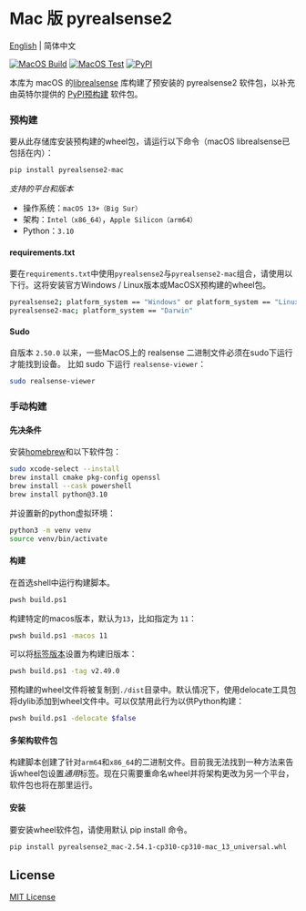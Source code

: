 # Mac 版 pyrealsense2 

[English](./README.md) | 简体中文

[![MacOS Build](https://github.com/yugasun/pyrealsense2-mac/actions/workflows/main.yml/badge.svg)](https://github.com/yugasun/pyrealsense2-mac/actions/workflows/main.yml)
[![MacOS Test](https://github.com/yugasun/pyrealsense2-mac/actions/workflows/test.yml/badge.svg)](https://github.com/yugasun/pyrealsense2-mac/actions/workflows/test.yml)
[![PyPI](https://img.shields.io/pypi/v/pyrealsense2-mac)](https://pypi.org/project/pyrealsense2-mac/)

本库为 macOS 的[librealsense](https://github.com/IntelRealSense/librealsense) 库构建了预安装的 pyrealsense2 软件包，以补充由英特尔提供的 [PyPI预构建](https://pypi.org/project/pyrealsense2/) 软件包。

### 预构建

要从此存储库安装预构建的wheel包，请运行以下命令（macOS librealsense已包括在内）：

```bash
pip install pyrealsense2-mac
```

*支持的平台和版本*

- 操作系统：`macOS 13+（Big Sur）`
- 架构：`Intel（x86_64）`，`Apple Silicon（arm64）`
- Python：`3.10`

#### requirements.txt

要在`requirements.txt`中使用`pyrealsense2`与`pyrealsense2-mac`组合，请使用以下行。这将安装官方Windows / Linux版本或MacOSX预构建的wheel包。

```bash
pyrealsense2; platform_system == "Windows" or platform_system == "Linux"
pyrealsense2-mac; platform_system == "Darwin"
```

#### Sudo

自版本 `2.50.0` 以来，一些MacOS上的 realsense 二进制文件必须在sudo下运行才能找到设备。
比如 sudo 下运行 `realsense-viewer`：

```bash
sudo realsense-viewer
```

### 手动构建

#### 先决条件
安装[homebrew](https://brew.sh/)和以下软件包：

```bash
sudo xcode-select --install
brew install cmake pkg-config openssl
brew install --cask powershell
brew install python@3.10
```

并设置新的python虚拟环境：

```bash
python3 -m venv venv
source venv/bin/activate
```

#### 构建

在首选shell中运行构建脚本。

```bash
pwsh build.ps1
```

构建特定的macos版本，默认为`13`，比如指定为 `11`：

```bash
pwsh build.ps1 -macos 11
```

可以将[标签版本](https://github.com/IntelRealSense/librealsense/tags)设置为构建旧版本：

```bash
pwsh build.ps1 -tag v2.49.0
```

预构建的wheel文件将被复制到`./dist`目录中。默认情况下，使用delocate工具包将dylib添加到wheel文件中。可以仅禁用此行为以供Python构建：

```bash
pwsh build.ps1 -delocate $false
```

#### 多架构软件包

构建脚本创建了针对`arm64`和`x86_64`的二进制文件。目前我无法找到一种方法来告诉wheel包设置*通用*标签。现在只需要重命名wheel并将架构更改为另一个平台，软件包也将在那里运行。

#### 安装

要安装wheel软件包，请使用默认 pip install 命令。

```bash
pip install pyrealsense2_mac-2.54.1-cp310-cp310-mac_13_universal.whl
```

## License

[MIT License](./LICENSE)